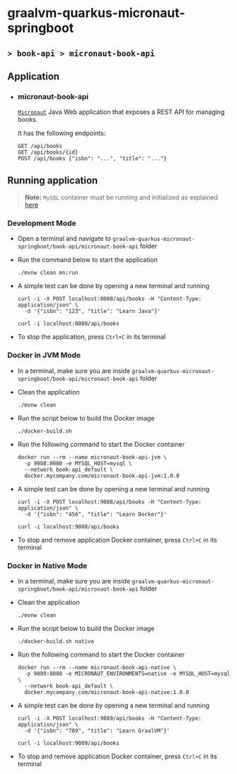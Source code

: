 # graalvm-quarkus-micronaut-springboot
## `> book-api > micronaut-book-api`

## Application

- ### micronaut-book-api

  [`Micronaut`](https://micronaut.io/) Java Web application that exposes a REST API for managing books.

  It has the following endpoints:
  ```
  GET /api/books
  GET /api/books/{id}
  POST /api/books {"isbn": "...", "title": "..."}
  ```

## Running application

> **Note:** `MySQL` container must be running and initialized as explained [here](https://github.com/ivangfr/graalvm-quarkus-micronaut-springboot/tree/master/book-api#start-environment)

### Development Mode

- Open a terminal and navigate to `graalvm-quarkus-micronaut-springboot/book-api/micronaut-book-api` folder

- Run the command below to start the application
  ```
  ./mvnw clean mn:run
  ```

- A simple test can be done by opening a new terminal and running
  ```
  curl -i -X POST localhost:8080/api/books -H "Content-Type: application/json" \
    -d '{"isbn": "123", "title": "Learn Java"}'
  
  curl -i localhost:8080/api/books
  ```

- To stop the application, press `Ctrl+C` in its terminal

### Docker in JVM Mode

- In a terminal, make sure you are inside `graalvm-quarkus-micronaut-springboot/book-api/micronaut-book-api` folder

- Clean the application
  ```
  ./mvnw clean
  ```

- Run the script below to build the Docker image
  ```
  ./docker-build.sh
  ```

- Run the following command to start the Docker container
  ```
  docker run --rm --name micronaut-book-api-jvm \
    -p 9088:8080 -e MYSQL_HOST=mysql \
    --network book-api_default \
    docker.mycompany.com/micronaut-book-api-jvm:1.0.0
  ```

- A simple test can be done by opening a new terminal and running
  ```
  curl -i -X POST localhost:9088/api/books -H "Content-Type: application/json" \
    -d '{"isbn": "456", "title": "Learn Docker"}'
  
  curl -i localhost:9088/api/books
  ```

- To stop and remove application Docker container, press `Ctrl+C` in its terminal

### Docker in Native Mode

- In a terminal, make sure you are inside `graalvm-quarkus-micronaut-springboot/book-api/micronaut-book-api` folder

- Clean the application
  ```
  ./mvnw clean
  ```

- Run the script below to build the Docker image
  ```
  ./docker-build.sh native
  ```

- Run the following command to start the Docker container
  ```
  docker run --rm --name micronaut-book-api-native \
    -p 9089:8080 -e MICRONAUT_ENVIRONMENTS=native -e MYSQL_HOST=mysql \
    --network book-api_default \
    docker.mycompany.com/micronaut-book-api-native:1.0.0
  ```

- A simple test can be done by opening a new terminal and running
  ```
  curl -i -X POST localhost:9089/api/books -H "Content-Type: application/json" \
    -d '{"isbn": "789", "title": "Learn GraalVM"}'
  
  curl -i localhost:9089/api/books
  ```

- To stop and remove application Docker container, press `Ctrl+C` in its terminal

